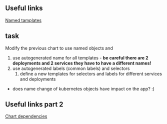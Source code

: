 ## Useful links
[Named tamplates](https://helm.sh/docs/chart_template_guide/named_templates/#declaring-and-using-templates-with-define-and-template)

## task
Modify the previous chart to use named objects and
1. use autogenerated name for all templates - **be careful there are 2 deployments and 2 services they have to have a different names!**
2. use autogenerated labels (common labels) and selectors
   1. define a new templates for selectors and labels for different services and deployments

* does name change of kubernetes objects have impact on the app? :)


## Useful links part 2
[Chart dependencies](https://helm.sh/docs/chart_best_practices/dependencies/)